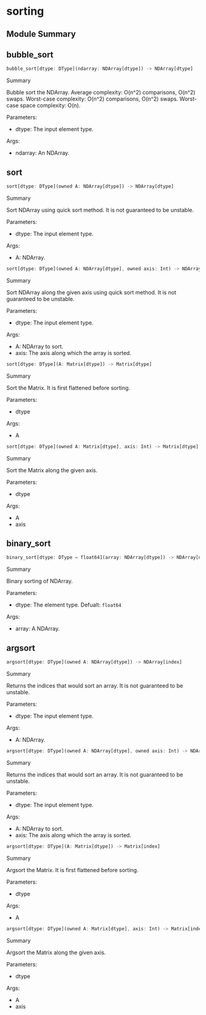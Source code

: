 



# sorting

##  Module Summary
  

## bubble_sort


```rust
bubble_sort[dtype: DType](ndarray: NDArray[dtype]) -> NDArray[dtype]
```  
Summary  
  
Bubble sort the NDArray. Average complexity: O(n^2) comparisons, O(n^2) swaps. Worst-case complexity: O(n^2) comparisons, O(n^2) swaps. Worst-case space complexity: O(n).  
  
Parameters:  

- dtype: The input element type.
  
Args:  

- ndarray: An NDArray.

## sort


```rust
sort[dtype: DType](owned A: NDArray[dtype]) -> NDArray[dtype]
```  
Summary  
  
Sort NDArray using quick sort method. It is not guaranteed to be unstable.  
  
Parameters:  

- dtype: The input element type.
  
Args:  

- A: NDArray.


```rust
sort[dtype: DType](owned A: NDArray[dtype], owned axis: Int) -> NDArray[dtype]
```  
Summary  
  
Sort NDArray along the given axis using quick sort method. It is not guaranteed to be unstable.  
  
Parameters:  

- dtype: The input element type.
  
Args:  

- A: NDArray to sort.
- axis: The axis along which the array is sorted.


```rust
sort[dtype: DType](A: Matrix[dtype]) -> Matrix[dtype]
```  
Summary  
  
Sort the Matrix. It is first flattened before sorting.  
  
Parameters:  

- dtype
  
Args:  

- A


```rust
sort[dtype: DType](owned A: Matrix[dtype], axis: Int) -> Matrix[dtype]
```  
Summary  
  
Sort the Matrix along the given axis.  
  
Parameters:  

- dtype
  
Args:  

- A
- axis

## binary_sort


```rust
binary_sort[dtype: DType = float64](array: NDArray[dtype]) -> NDArray[dtype]
```  
Summary  
  
Binary sorting of NDArray.  
  
Parameters:  

- dtype: The element type. Defualt: `float64`
  
Args:  

- array: A NDArray.

## argsort


```rust
argsort[dtype: DType](owned A: NDArray[dtype]) -> NDArray[index]
```  
Summary  
  
Returns the indices that would sort an array. It is not guaranteed to be unstable.  
  
Parameters:  

- dtype: The input element type.
  
Args:  

- A: NDArray.


```rust
argsort[dtype: DType](owned A: NDArray[dtype], owned axis: Int) -> NDArray[index]
```  
Summary  
  
Returns the indices that would sort an array. It is not guaranteed to be unstable.  
  
Parameters:  

- dtype: The input element type.
  
Args:  

- A: NDArray to sort.
- axis: The axis along which the array is sorted.


```rust
argsort[dtype: DType](A: Matrix[dtype]) -> Matrix[index]
```  
Summary  
  
Argsort the Matrix. It is first flattened before sorting.  
  
Parameters:  

- dtype
  
Args:  

- A


```rust
argsort[dtype: DType](owned A: Matrix[dtype], axis: Int) -> Matrix[index]
```  
Summary  
  
Argsort the Matrix along the given axis.  
  
Parameters:  

- dtype
  
Args:  

- A
- axis
